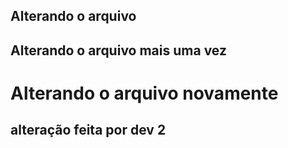 ## Alterando o arquivo
## Alterando o arquivo mais uma vez
<h1>Alterando o arquivo novamente</h1>
<h2> alteração feita por dev 2<h2>
